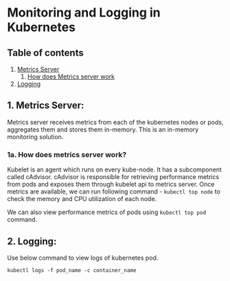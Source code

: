 # Monitoring and Logging in Kubernetes

## Table of contents

1. [Metrics Server](#1-metrics-server)
    1. [How does Metrics server work](#1a-how-does-metrics-server-work)
2. [Logging](#2-logging)




## 1. Metrics Server:

Metrics server receives metrics from each of the kubernetes nodes or pods, aggregates them and stores them in-memory. This
is an in-memory monitoring solution. 

### 1a. How does metrics server work?

Kubelet is an agent which runs on every kube-node. It has a subcomponent called cAdvisor. cAdvisor is responsible for retrieving
performance metrics from pods and exposes them through kubelet api to metrics server. Once metrics are available, we can
run following command - ```kubectl top node``` to check the memory and CPU utilization of each node. 

We can also view performance metrics of pods using ```kubectl top pod``` command.

## 2. Logging:

Use below command to view logs of kubernetes pod.

```kubectl logs -f pod_name -c container_name```